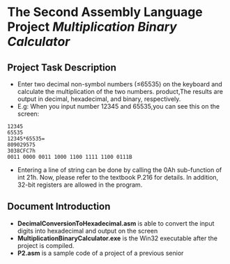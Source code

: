 # The Second Assembly Language Project          *Multiplication Binary Calculator*
## Project Task Description
* Enter two decimal non-symbol numbers (≤65535) on the keyboard and calculate the multiplication of the two numbers. product,The results are output in decimal, hexadecimal, and binary, respectively.
* E.g: When you input number 12345 and 65535,you can see this on the screen:
```
12345
65535
12345*65535=
809029575
3038CFC7h 
0011 0000 0011 1000 1100 1111 1100 0111B 
```
* Entering a line of string can be done by calling the 0Ah sub-function of int 21h. Now, please refer to the textbook P.216 for details. In addition, 32-bit registers are allowed in the program. 
## Document Introduction
* **DecimalConversionToHexadecimal.asm** is able to convert the input digits into hexadecimal and output on the screen
* **MultiplicationBinaryCalculator.exe** is the Win32 executable after the project is compiled.
* **P2.asm** is a sample code of a project of a previous senior
